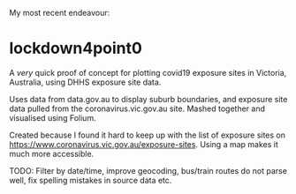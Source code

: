My most recent endeavour: 

# lockdown4point0
A *very* quick proof of concept for plotting covid19 exposure sites in Victoria, Australia, using DHHS exposure site data.

Uses data from data.gov.au to display suburb boundaries, and exposure site data pulled from the coronavirus.vic.gov.au site. Mashed together and visualised using Folium. 

Created because I found it hard to keep up with the list of exposure sites on https://www.coronavirus.vic.gov.au/exposure-sites. Using a map makes it much more accessible. 

TODO: Filter by date/time, improve geocoding, bus/train routes do not parse well, fix spelling mistakes in source data etc. 

